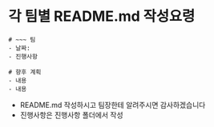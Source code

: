 # 각 팀별 README.md 작성요령
```
# ~~~ 팀
- 날짜:
- 진행사항

# 향후 계획
- 내용
- 내용
```
- README.md 작성하시고 팀장한테 알려주시면 감사하겠습니다
- 진행사항은 진행사항 폴더에서 작성
